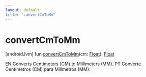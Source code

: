 ```yaml
---
layout: default
title: "convertCmToMm"
---
```


# convertCmToMm

[androidJvm]
fun [convertCmToMm](convert-cm-to-mm.md)(cm: [Float](https://kotlinlang.org/api/core/kotlin-stdlib/kotlin/-float/index.html)): [Float](https://kotlinlang.org/api/core/kotlin-stdlib/kotlin/-float/index.html)

EN Converts Centimeters (CM) to Millimeters (MM). PT Converte Centímetros (CM) para Milímetros (MM).